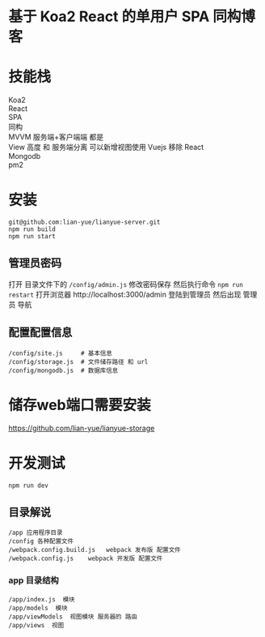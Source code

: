 # 基于 Koa2 React 的单用户 SPA 同构博客

# 技能栈

Koa2  
React  
SPA  
同构  
MVVM 服务端+客户端端 都是  
View 高度 和 服务端分离 可以新增视图使用 Vuejs  移除 React  
Mongodb  
pm2  


# 安装
```
git@github.com:lian-yue/lianyue-server.git
npm run build
npm run start
```

## 管理员密码
打开 目录文件下的 `/config/admin.js` 修改密码保存 然后执行命令 `npm run restart`
打开浏览器 http://localhost:3000/admin 登陆到管理员 然后出现 管理员 导航

## 配置配置信息
```
/config/site.js     # 基本信息
/config/storage.js  # 文件储存路径 和 url
/config/mongodb.js  # 数据库信息
```



# 储存web端口需要安装
https://github.com/lian-yue/lianyue-storage

# 开发测试

```
npm run dev
```

## 目录解说
```
/app 应用程序目录
/config 各种配置文件
/webpack.config.build.js   webpack 发布版 配置文件
/webpack.config.js    webpack 开发版 配置文件
```

### app 目录结构
```
/app/index.js  模块
/app/models  模块
/app/viewModels  视图模块 服务器的 路由
/app/views  视图
```
